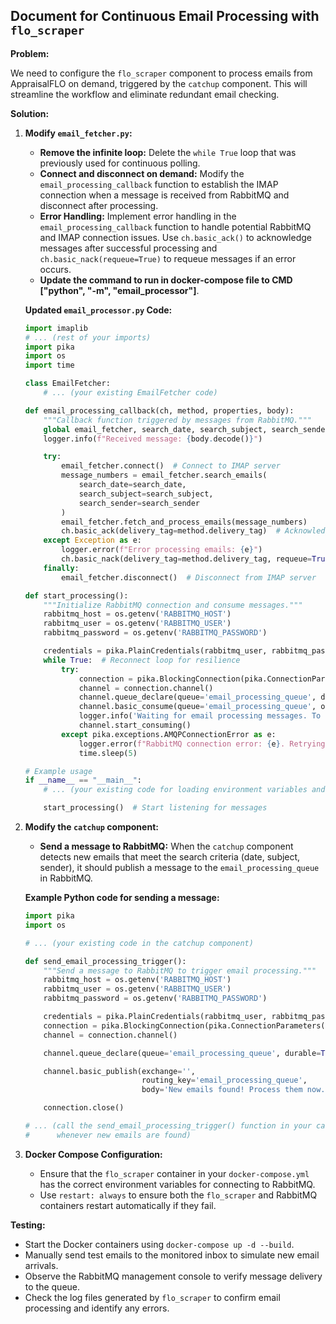 ## Document for Continuous Email Processing with `flo_scraper`

**Problem:**

We need to configure the `flo_scraper` component to process emails from AppraisalFLO on demand, triggered by the `catchup` component. This will streamline the workflow and eliminate redundant email checking.

**Solution:**

1. **Modify `email_fetcher.py`:**

   - **Remove the infinite loop:** Delete the `while True` loop that was previously used for continuous polling.
   - **Connect and disconnect on demand:** Modify the `email_processing_callback` function to establish the IMAP connection when a message is received from RabbitMQ and disconnect after processing.
   - **Error Handling:** Implement error handling in the `email_processing_callback` function to handle potential RabbitMQ and IMAP connection issues. Use `ch.basic_ack()` to acknowledge messages after successful processing and `ch.basic_nack(requeue=True)` to requeue messages if an error occurs.
   - **Update the command to run in docker-compose file to CMD ["python", "-m", "email_processor"]**.

   **Updated `email_processor.py` Code:**

   ```python
   import imaplib
   # ... (rest of your imports)
   import pika
   import os
   import time

   class EmailFetcher:
       # ... (your existing EmailFetcher code)

   def email_processing_callback(ch, method, properties, body):
       """Callback function triggered by messages from RabbitMQ."""
       global email_fetcher, search_date, search_subject, search_sender
       logger.info(f"Received message: {body.decode()}")

       try:
           email_fetcher.connect()  # Connect to IMAP server
           message_numbers = email_fetcher.search_emails(
               search_date=search_date,
               search_subject=search_subject,
               search_sender=search_sender
           )
           email_fetcher.fetch_and_process_emails(message_numbers)
           ch.basic_ack(delivery_tag=method.delivery_tag)  # Acknowledge the message
       except Exception as e:
           logger.error(f"Error processing emails: {e}")
           ch.basic_nack(delivery_tag=method.delivery_tag, requeue=True)  # Requeue the message
       finally:
           email_fetcher.disconnect()  # Disconnect from IMAP server

   def start_processing():
       """Initialize RabbitMQ connection and consume messages."""
       rabbitmq_host = os.getenv('RABBITMQ_HOST')
       rabbitmq_user = os.getenv('RABBITMQ_USER')
       rabbitmq_password = os.getenv('RABBITMQ_PASSWORD')

       credentials = pika.PlainCredentials(rabbitmq_user, rabbitmq_password)
       while True:  # Reconnect loop for resilience
           try:
               connection = pika.BlockingConnection(pika.ConnectionParameters(host=rabbitmq_host, credentials=credentials))
               channel = connection.channel()
               channel.queue_declare(queue='email_processing_queue', durable=True)  # Durable queue
               channel.basic_consume(queue='email_processing_queue', on_message_callback=email_processing_callback, auto_ack=False)
               logger.info('Waiting for email processing messages. To exit press CTRL+C')
               channel.start_consuming()
           except pika.exceptions.AMQPConnectionError as e:
               logger.error(f"RabbitMQ connection error: {e}. Retrying in 5 seconds...")
               time.sleep(5)

   # Example usage
   if __name__ == "__main__":
       # ... (your existing code for loading environment variables and creating EmailFetcher)

       start_processing()  # Start listening for messages
   ```

2. **Modify the `catchup` component:**

   - **Send a message to RabbitMQ:** When the `catchup` component detects new emails that meet the search criteria (date, subject, sender), it should publish a message to the `email_processing_queue` in RabbitMQ.

   **Example Python code for sending a message:**

   ```python
   import pika
   import os

   # ... (your existing code in the catchup component)

   def send_email_processing_trigger():
       """Send a message to RabbitMQ to trigger email processing."""
       rabbitmq_host = os.getenv('RABBITMQ_HOST')
       rabbitmq_user = os.getenv('RABBITMQ_USER')
       rabbitmq_password = os.getenv('RABBITMQ_PASSWORD')

       credentials = pika.PlainCredentials(rabbitmq_user, rabbitmq_password)
       connection = pika.BlockingConnection(pika.ConnectionParameters(host=rabbitmq_host, credentials=credentials))
       channel = connection.channel()

       channel.queue_declare(queue='email_processing_queue', durable=True)

       channel.basic_publish(exchange='',
                             routing_key='email_processing_queue',
                             body='New emails found! Process them now.')

       connection.close()

   # ... (call the send_email_processing_trigger() function in your catchup logic
   #      whenever new emails are found)
   ```

3. **Docker Compose Configuration:**

   - Ensure that the `flo_scraper` container in your `docker-compose.yml` has the correct environment variables for connecting to RabbitMQ.
   - Use `restart: always` to ensure both the `flo_scraper` and RabbitMQ containers restart automatically if they fail.

**Testing:**

- Start the Docker containers using `docker-compose up -d --build`.
- Manually send test emails to the monitored inbox to simulate new email arrivals.
- Observe the RabbitMQ management console to verify message delivery to the queue.
- Check the log files generated by `flo_scraper` to confirm email processing and identify any errors.
